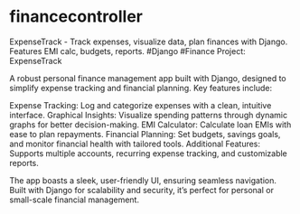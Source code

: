 # financecontroller
ExpenseTrack - Track expenses, visualize data, plan finances with Django. Features EMI calc, budgets, reports. #Django #Finance
Project: ExpenseTrack

A robust personal finance management app built with Django, designed to simplify expense tracking and financial planning. Key features include:

Expense Tracking: Log and categorize expenses with a clean, intuitive interface.
Graphical Insights: Visualize spending patterns through dynamic graphs for better decision-making.
EMI Calculator: Calculate loan EMIs with ease to plan repayments.
Financial Planning: Set budgets, savings goals, and monitor financial health with tailored tools.
Additional Features: Supports multiple accounts, recurring expense tracking, and customizable reports.

The app boasts a sleek, user-friendly UI, ensuring seamless navigation. Built with Django for scalability and security, it’s perfect for personal or small-scale financial management.

